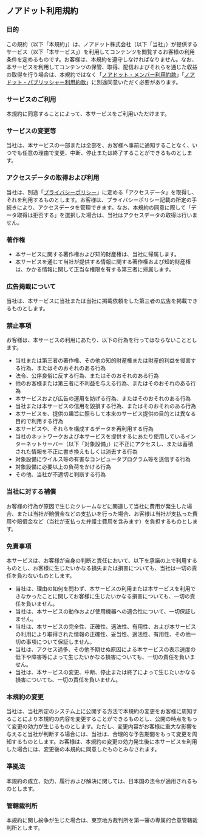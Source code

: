 ## ノアドット利用規約
### 目的
この規約（以下「本規約」）は、ノアドット株式会社（以下「当社」）が提供するサービス（以下「本サービス」）を利用してコンテンツを閲覧するお客様の利用条件を定めるものです。お客様は、本規約を遵守しなければなりません。なお、本サービスを利用してコンテンツの保管、取得、配信およびそれらを通じた収益の取得を行う場合は、本規約ではなく「[ノアドット・メンバー利用約款](https://github.com/nordot/otherthancode/blob/master/tou_members_ja.md)」「[ノアドット・パブリッシャー利用約款](https://github.com/nordot/otherthancode/blob/master/tou_publishers_ja.md)」に別途同意いただく必要があります。

### サービスのご利用
本規約に同意することによって、本サービスをご利用いただけます。

### サービスの変更等
当社は、本サービスの一部または全部を、お客様へ事前に通知することなく、いつでも任意の理由で変更、中断、停止または終了することができるものとします。

### アクセスデータの取得および利用
当社は、別途「[プライバシーポリシー](https://github.com/nordot/otherthancode/blob/master/privacy_ja.md)」に定める「アクセスデータ」を取得し、それを利用するものとします。お客様は、プライバシーポリシー記載の所定の手続きにより、アクセスデータを管理できます。なお、本規約の同意に際して「データ取得は拒否する」を選択した場合は、当社はアクセスデータの取得は行いません。

### 著作権
- 本サービスに関する著作権および知的財産権は、当社に帰属します。
- 本サービスを通じて当社が提供する情報に関する著作権および知的財産権は、かかる情報に関して正当な権限を有する第三者に帰属します。

### 広告掲載について
当社は、本サービスに当社または当社に掲載依頼をした第三者の広告を掲載できるものとします。

### 禁止事項
お客様は、本サービスの利用にあたり、以下の行為を行ってはならないこととします。
- 当社または第三者の著作権、その他の知的財産権または財産的利益を侵害する行為、またはそのおそれのある行為
- 法令、公序良俗に反する行為、またはそのおそれのある行為
- 他のお客様または第三者に不利益を与える行為、またはそのおそれのある行為
- 本サービスおよび広告の運用を妨げる行為、またはそのおそれのある行為
- 当社または本サービスの信用を毀損する行為、またはそのおそれのある行為
- 本サービスを、提供の趣旨に照らして本来のサービス提供の目的とは異なる目的で利用する行為
- 本サービスや、それらを構成するデータを再利用する行為
- 当社のネットワークおよび本サービスを提供するにあたり使用しているインターネットサーバー（以下「対象設備」）に不正にアクセスし、または蓄積された情報を不正に書き換えもしくは消去する行為
- 対象設備にウイルス等の有害なコンピュータプログラム等を送信する行為
- 対象設備に必要以上の負荷をかける行為
- その他、当社が不適切と判断する行為

### 当社に対する補償
お客様の行為が原因で生じたクレームなどに関連して当社に費用が発生した場合、または当社が賠償金などの支払いを行った場合、お客様は当社が支払った費用や賠償金など（当社が支払った弁護士費用を含みます）を負担するものとします。

### 免責事項
本サービスは、お客様が自身の判断と責任において、以下を承諾の上で利用するものとし、お客様に生じたいかなる損失または損害についても、当社は一切の責任を負わないものとします。
- 当社は、理由の如何を問わず、本サービスの利用または本サービスを利用できなかったことに関してお客様に生じたいかなる損害についても、一切の責任を負いません。
- 当社は、本サービスの動作および使用機器への適合性について、一切保証しません。
- 当社は、本サービスの完全性、正確性、適法性、有用性、および本サービスの利用により取得された情報の正確性、妥当性、適法性、有用性、その他一切の事項について保証しません。
- 当社は、アクセス過多、その他予期せぬ原因による本サービスの表示速度の低下や障害等によって生じたいかなる損害についても、一切の責任を負いません。
- 当社は、本サービスの変更、中断、停止または終了によって生じたいかなる損害についても、一切の責任を負いません。

### 本規約の変更
当社は、当社所定のシステム上に公開する方法で本規約の変更をお客様に周知することにより本規約の内容を変更することができるものとし、公開の時点をもって変更の効力が生じるものとします。ただし、変更内容がお客様に重大な影響を与えると当社が判断する場合には、当社は、合理的な予告期間をもって変更を周知するものとします。お客様は、本規約の変更の効力発生後に本サービスを利用した場合には、変更後の本規約に同意したものとみなされます。

### 準拠法
本規約の成立、効力、履行および解決に関しては、日本国の法令が適用されるものとします。

### 管轄裁判所
本規約に関し紛争が生じた場合は、東京地方裁判所を第一審の専属的合意管轄裁判所とします。
